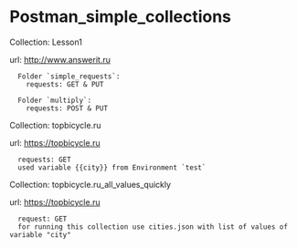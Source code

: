 # Postman_simple_collections

Collection: Lesson1

url: http://www.answerit.ru
      
      Folder `simple_requests`:
        requests: GET & PUT  
  
      Folder `multiply`:
        requests: POST & PUT
  
Collection: topbicycle.ru

url: https://topbicycle.ru
  
      requests: GET
      used variable {{city}} from Environment `test`
  
Collection: topbicycle.ru_all_values_quickly

url: https://topbicycle.ru
  
      request: GET
      for running this collection use cities.json with list of values of variable "city"    
